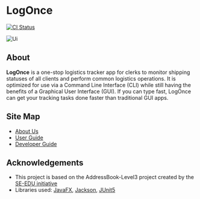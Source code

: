 # LogOnce

[![CI Status](https://github.com/AY2021S1-CS2103-F09-4/tp/workflows/Java%20CI/badge.svg)](https://github.com/AY2021S1-CS2103-F09-4/tp/actions)

![Ui](images/Ui.png)

## About

**LogOnce** is a one-stop logistics tracker app for clerks to monitor shipping statuses of all clients and perform common logistics operations. It is optimized for use via a Command Line Interface (CLI) while still having the benefits of a Graphical User Interface (GUI). If you can type fast, LogOnce can get your tracking tasks done faster than traditional GUI apps.

## Site Map

* [About Us](https://github.com/AY2021S1-CS2103-F09-4/tp/blob/master/docs/AboutUs.md)
* [User Guide](https://github.com/AY2021S1-CS2103-F09-4/tp/blob/master/docs/UserGuide.md)
* [Developer Guide](https://github.com/AY2021S1-CS2103-F09-4/tp/blob/master/docs/DeveloperGuide.md)


## Acknowledgements

* This project is based on the AddressBook-Level3 project created by the [SE-EDU initiative](https://se-education.org)
* Libraries used: [JavaFX](https://openjfx.io/), [Jackson](https://github.com/FasterXML/jackson), [JUnit5](https://github.com/junit-team/junit5)
